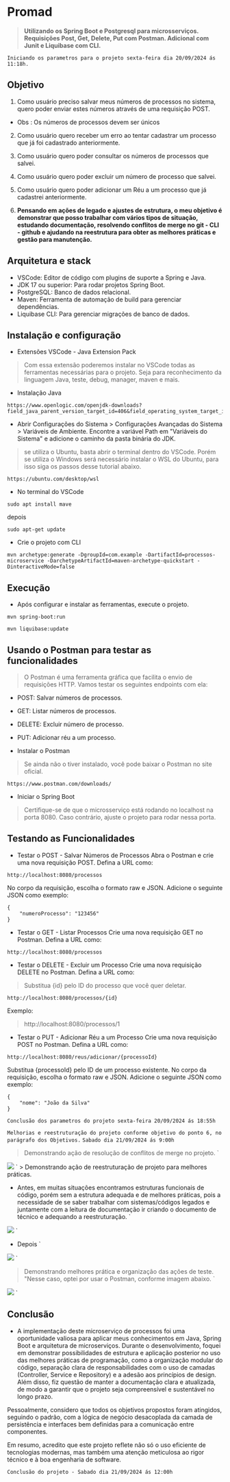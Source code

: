 # Promad
> **Utilizando os Spring Boot e Postgresql para microsserviços. Requisições Post, Get, Delete, Put com Postman. Adicional com Junit e Liquibase com CLI.**

`Iniciando os parametros para o projeto sexta-feira dia 20/09/2024 ás 11:18h.`

## Objetivo
1. Como usuário preciso salvar meus números de processos no sistema, quero poder
enviar estes números através de uma requisição POST.
- Obs : Os números de processos devem ser únicos
2. Como usuário quero receber um erro ao tentar cadastrar um processo que já foi
cadastrado anteriormente.
3. Como usuário quero poder consultar os números de processos que salvei.
4. Como usuário quero poder excluir um número de processo que salvei.
5. Como usuário quero poder adicionar um Réu a um processo que já cadastrei
anteriormente.

6. **Pensando em ações de legado e ajustes de estrutura, o meu objetivo é demonstrar que posso trabalhar com vários tipos de situação, estudando documentação, resolvendo conflitos de merge no git - CLI - github e ajudando na reestrutura para obter as melhores práticas e gestão para manutenção.**

## Arquitetura e stack
* VSCode: Editor de código com plugins de suporte a Spring e Java.
* JDK 17 ou superior: Para rodar projetos Spring Boot.
* PostgreSQL: Banco de dados relacional.
* Maven: Ferramenta de automação de build para gerenciar dependências.
* Liquibase CLI: Para gerenciar migrações de banco de dados. 

## Instalação e configuração
* Extensões VSCode - Java Extension Pack
> Com essa extensão poderemos instalar no VSCode todas as ferramentas necessárias para o projeto. Seja para reconhecimento da linguagem Java, teste, debug, manager, maven e mais.
* Instalação Java
```
https://www.openlogic.com/openjdk-downloads?field_java_parent_version_target_id=406&field_operating_system_target_id=436&field_architecture_target_id=All&field_java_package_target_id=All 
```
* Abrir Configurações do Sistema > Configurações Avançadas do Sistema > Variáveis de Ambiente.
Encontre a variável Path em "Variáveis do Sistema" e adicione o caminho da pasta binária do JDK.

> se utiliza o Ubuntu, basta abrir o terminal dentro do VSCode. Porém se utiliza o Windows será necessário instalar o WSL do Ubuntu, para isso siga os passos desse tutorial abaixo.
```
https://ubuntu.com/desktop/wsl
```

* No terminal do VSCode
``` 
sudo apt install mave
```
depois 
```
sudo apt-get update
```
* Crie o projeto com CLI
```
mvn archetype:generate -DgroupId=com.example -DartifactId=processos-microservice -DarchetypeArtifactId=maven-archetype-quickstart -DinteractiveMode=false
```

## Execução
* Após configurar e instalar as ferramentas, execute o projeto.
  
```
mvn spring-boot:run
```

```
mvn liquibase:update
```

## Usando o Postman para testar as funcionalidades
> O Postman é uma ferramenta gráfica que facilita o envio de requisições HTTP. Vamos testar os seguintes endpoints com ela:

* POST: Salvar números de processos.
* GET: Listar números de processos.
* DELETE: Excluir número de processo.
* PUT: Adicionar réu a um processo.

* Instalar o Postman
> Se ainda não o tiver instalado, você pode baixar o Postman no site oficial.
```
https://www.postman.com/downloads/
```

* Iniciar o Spring Boot
> Certifique-se de que o microsserviço está rodando no localhost na porta 8080. Caso contrário, ajuste o projeto para rodar nessa porta.

## Testando as Funcionalidades
* Testar o POST - Salvar Números de Processos
Abra o Postman e crie uma nova requisição POST.
Defina a URL como:
```
http://localhost:8080/processos
```
No corpo da requisição, escolha o formato raw e JSON.
Adicione o seguinte JSON como exemplo:
```
{
    "numeroProcesso": "123456"
}
```

* Testar o GET - Listar Processos
Crie uma nova requisição GET no Postman.
Defina a URL como:
```
http://localhost:8080/processos
```

* Testar o DELETE - Excluir um Processo
Crie uma nova requisição DELETE no Postman.
Defina a URL como:
> Substitua {id} pelo ID do processo que você quer deletar.
```
http://localhost:8080/processos/{id}
```
Exemplo:
> http://localhost:8080/processos/1

* Testar o PUT - Adicionar Réu a um Processo
Crie uma nova requisição POST no Postman.
Defina a URL como:
```
http://localhost:8080/reus/adicionar/{processoId}
```
Substitua {processoId} pelo ID de um processo existente.
No corpo da requisição, escolha o formato raw e JSON.
Adicione o seguinte JSON como exemplo:
```
{
    "nome": "João da Silva"
}
```

`Conclusão dos parametros do projeto sexta-feira 20/09/2024 ás 18:55h`

`Melhorias e reestruturação do projeto conforme objetivo do ponto 6, no parágrafo dos Objetivos.`
`Sabado dia 21/09/2024 ás 9:00h`

> Demonstrando ação de resolução de conflitos de merge no projeto.
`
<img src="promad/imagens/historicomergesgithub.jpg">
`
> Demonstrando ação de reestruturação de projeto para melhores práticas.

* Antes, em muitas situações encontramos estruturas funcionais de código, porém sem a estrutura adequada e de melhores práticas, pois a necessidade de se saber trabalhar com sistemas/códigos legados e juntamente com a leitura de documentação ir criando o documento de técnico e adequando a reestruturação.
`
<img src="promad/imagens/estruturaInicialFuncional.jpg">
`

* Depois
`
<img src="promad/imagens/estruturaFinalFuncional.jpg">
`

> Demonstrando melhores prática e organização das ações de teste. "Nesse caso, optei por usar o Postman, conforme imagem abaixo.
`
<img src="promad/imagens/postman.jpg">
`

## Conclusão
* A implementação deste microserviço de processos foi uma oportunidade valiosa para aplicar meus conhecimentos em Java, Spring Boot e arquitetura de microserviços. Durante o desenvolvimento, foquei em demonstrar possibilidades de estrutura e aplicação posterior no uso das melhores práticas de programação, como a organização modular do código, separação clara de responsabilidades com o uso de camadas (Controller, Service e Repository) e a adesão aos princípios de design. Além disso, fiz questão de manter a documentação clara e atualizada, de modo a garantir que o projeto seja compreensível e sustentável no longo prazo.

Pessoalmente, considero que todos os objetivos propostos foram atingidos, seguindo o padrão, com a lógica de negócio desacoplada da camada de persistência e interfaces bem definidas para a comunicação entre componentes.

Em resumo, acredito que este projeto reflete não só o uso eficiente de tecnologias modernas, mas também uma atenção meticulosa ao rigor técnico e à boa engenharia de software.

`Conclusão do projeto - Sabado dia 21/09/2024 ás 12:00h`


